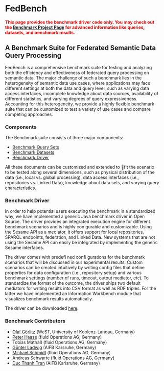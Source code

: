 # FedBench #

<b><font color='red'>This page provides the benchmark driver code only. You may check out the <a href='http://fedbench.fluidops.net'>Benchmark Project Page</a> for advanced information like queries, datasets, and benchmark results.</font></b>

## A Benchmark Suite for Federated Semantic Data Query Processing ##

FedBench is a comprehensive benchmark suite for testing and analyzing both the efficiency and effectiveness of federated query processing on semantic data. The major challenge of such a benchmark lies in the heterogeneity of semantic data use cases, where applications may face different settings at both the data and query level, such as varying data access interfaces, incomplete knowledge about data sources, availability of different statistics, and varying degrees of query expressiveness. Accounting for this heterogeneity, we provide a highly flexible benchmark suite that can be customized to test a variety of use cases and compare competing approaches.


### Components ###
The Benchmark suite consists of three major components:

  * [Benchmark Query Sets](http://fedbench.fluidops.net/resource/Queries)
  * [Benchmark Datasets](http://fedbench.fluidops.net/resource/Datasets)
  * [Benchmark Driver](http://code.google.com/p/fbench/downloads/list)

All these documents can be customized and extended to fit the scenario to be tested along several dimensions, such as physical distribution of the data (i.e., local vs. global processing), data access interfaces (i.e., repositories vs. Linked Data), knowledge about data sets, and varying query characteristics.

### Benchmark Driver ###

In order to help potential users executing the benchmark in a standardized way, we have implemented a generic Java benchmark driver in Open Source. The driver provides an integrated execution engine for different benchmark scenarios and is highly con gurable and customizable. Using the Sesame API as a mediator, it offers support for local repositories, SPARQL endpoints, federation, and Linked Data. New systems that are not using the Sesame API can easily be integrated by implementing the generic Sesame interfaces.

The driver comes with predefi ned confi gurations for the benchmark scenarios that will be discussed in our experimental results. Custom scenarios can be created intuitively by writing config files that define properties for data configuration (i.e., repository setup) and various benchmark settings (number of runs, timeout, output mediator, etc). To standardize the format of the outcome, the driver ships two default mediators for writing results into CSV format as well as RDF triples. For the latter we have implemented an Information Workbench module that visualizes benchmark results automatically.

The driver can be downloaded [here](http://code.google.com/p/fbench/downloads/list).


### Benchmark Contributors ###
  * [Olaf Görlitz](http://www.uni-koblenz-landau.de/koblenz/fb4/AGStaab/Persons/Goerlitz) (WeST, University of Koblenz-Landau, Germany)
  * [Peter Haase](http://peterhaase.org) (fluid Operations AG, Germany)
  * Tobias Mathäß (fluid Operations AG, Germany)
  * [Günter Ladwig](http://www.aifb.kit.edu/web/G%C3%BCnter_Ladwig) (AIFB Karsruhe, Germany)
  * [Michael Schmidt](http://dbis.informatik.uni-freiburg.de/index.php?person=mschmidt) (fluid Operations AG, Germany)
  * Andreas Schwarte (fluid Operations AG, Germany)
  * [Duc Thanh Tran](http://www.aifb.kit.edu/web/Duc_Thanh_Tran) (AIFB Karlsruhe, Germany)